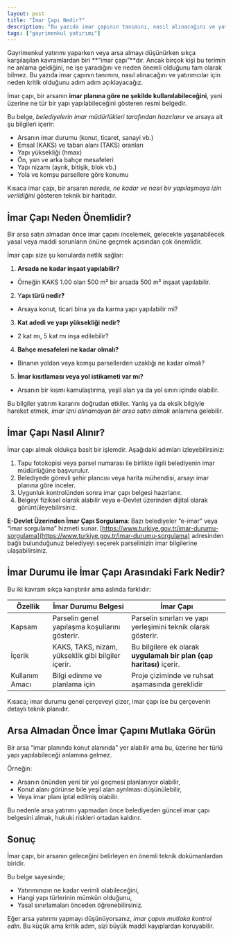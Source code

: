 ```yaml
---
layout: post
title: "İmar Çapı Nedir?"
description: "Bu yazıda imar çapının tanımını, nasıl alınacağını ve yatırımcılar için neden kritik olduğunu adım adım açıklayacağız."
tags: ["gayrimenkul yatırımı"]
---
```


Gayrimenkul yatırımı yaparken veya arsa almayı düşünürken sıkça karşılaşılan kavramlardan biri **“imar çapı”**dır. Ancak birçok kişi bu terimin ne anlama geldiğini, ne işe yaradığını ve neden önemli olduğunu tam olarak bilmez. Bu yazıda imar çapının tanımını, nasıl alınacağını ve yatırımcılar için neden kritik olduğunu adım adım açıklayacağız.

İmar çapı, bir arsanın **imar planına göre ne şekilde kullanılabileceğini**, yani üzerine ne tür bir yapı yapılabileceğini gösteren resmi belgedir.

Bu belge, *belediyelerin imar müdürlükleri tarafından hazırlanır* ve arsaya ait şu bilgileri içerir:

- Arsanın imar durumu (konut, ticaret, sanayi vb.)
- Emsal (KAKS) ve taban alanı (TAKS) oranları
- Yapı yüksekliği (hmax)
- Ön, yan ve arka bahçe mesafeleri
- Yapı nizamı (ayrık, bitişik, blok vb.)
- Yola ve komşu parsellere göre konumu

Kısaca imar çapı, bir arsanın *nerede, ne kadar ve nasıl bir yapılaşmaya izin verildiğini* gösteren teknik bir haritadır.

## İmar Çapı Neden Önemlidir?

Bir arsa satın almadan önce imar çapını incelemek, gelecekte yaşanabilecek yasal veya maddi sorunların önüne geçmek açısından çok önemlidir.

İmar çapı size şu konularda netlik sağlar:

1. **Arsada ne kadar inşaat yapılabilir?**
  - Örneğin KAKS 1.00 olan 500 m² bir arsada 500 m² inşaat yapılabilir.
2. Y**apı türü nedir?**
  - Arsaya konut, ticari bina ya da karma yapı yapılabilir mi?
3. **Kat adedi ve yapı yüksekliği nedir?**
  - 2 kat mı, 5 kat mı inşa edilebilir?
4. **Bahçe mesafeleri ne kadar olmalı?**
  - Binanın yoldan veya komşu parsellerden uzaklığı ne kadar olmalı?
5. **İmar kısıtlaması veya yol istikameti var mı?**
  - Arsanın bir kısmı kamulaştırma, yeşil alan ya da yol sınırı içinde olabilir.

Bu bilgiler yatırım kararını doğrudan etkiler. Yanlış ya da eksik bilgiyle hareket etmek, *imar izni alınamayan bir arsa satın almak* anlamına gelebilir.

## İmar Çapı Nasıl Alınır?

İmar çapı almak oldukça basit bir işlemdir. Aşağıdaki adımları izleyebilirsiniz:

1. Tapu fotokopisi veya parsel numarası ile birlikte ilgili belediyenin imar müdürlüğüne başvurulur.
2. Belediyede görevli şehir plancısı veya harita mühendisi, arsayı imar planına göre inceler.
3. Uygunluk kontrolünden sonra imar çapı belgesi hazırlanır.
4. Belgeyi fiziksel olarak alabilir veya e-Devlet üzerinden dijital olarak görüntüleyebilirsiniz.

**E-Devlet Üzerinden İmar Çapı Sorgulama**: Bazı belediyeler “e-imar” veya “imar sorgulama” hizmeti sunar. [https://www.turkiye.gov.tr/imar-durumu-sorgulama](https://www.turkiye.gov.tr/imar-durumu-sorgulama) adresinden bağlı bulunduğunuz belediyeyi seçerek parselinizin imar bilgilerine ulaşabilirsiniz.

## İmar Durumu ile İmar Çapı Arasındaki Fark Nedir?

Bu iki kavram sıkça karıştırılır ama aslında farklıdır:

| Özellik        | **İmar Durumu Belgesi**                            | **İmar Çapı**                                                         |
| -------------- | -------------------------------------------------- | --------------------------------------------------------------------- |
| Kapsam         | Parselin genel yapılaşma koşullarını gösterir.     | Parselin sınırları ve yapı yerleşimini teknik olarak gösterir.        |
| İçerik         | KAKS, TAKS, nizam, yükseklik gibi bilgiler içerir. | Bu bilgilere ek olarak **uygulamalı bir plan (çap haritası)** içerir. |
| Kullanım Amacı | Bilgi edinme ve planlama için                      | Proje çiziminde ve ruhsat aşamasında gereklidir                       |

Kısaca; imar durumu genel çerçeveyi çizer, imar çapı ise bu çerçevenin detaylı teknik planıdır.

## Arsa Almadan Önce İmar Çapını Mutlaka Görün

Bir arsa “imar planında konut alanında” yer alabilir ama bu, üzerine her türlü yapı yapılabileceği anlamına gelmez.

Örneğin:

- Arsanın önünden yeni bir yol geçmesi planlanıyor olabilir,
- Konut alanı görünse bile yeşil alan ayrılması düşünülebilir,
- Veya imar planı iptal edilmiş olabilir.

Bu nedenle arsa yatırımı yapmadan önce belediyeden güncel imar çapı belgesini almak, hukuki riskleri ortadan kaldırır.

## Sonuç

İmar çapı, bir arsanın geleceğini belirleyen en önemli teknik dokümanlardan biridir.

Bu belge sayesinde;

- Yatırımınızın ne kadar verimli olabileceğini,
- Hangi yapı türlerinin mümkün olduğunu,
- Yasal sınırlamaları önceden öğrenebilirsiniz.

Eğer arsa yatırımı yapmayı düşünüyorsanız, *imar çapını mutlaka kontrol edin*. Bu küçük ama kritik adım, sizi büyük maddi kayıplardan koruyabilir.
